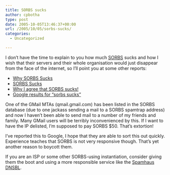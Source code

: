 ```yaml
---
title: SORBS sucks
author: cpbotha
type: post
date: 2005-10-05T13:46:37+00:00
url: /2005/10/05/sorbs-sucks/
categories:
  - Uncategorized

---
```

I don&#8217;t have the time to explain to you how much [SORBS][1] sucks and how I wish that their servers and their whole organisation would just disappear from the face of the internet, so I&#8217;ll point you at some other reports:

  * [Why SORBS Sucks][2]
  * [SORBS Sucks][3]
  * [Why I agree that SORBS sucks!][4]
  * [Google results for &#8220;sorbs sucks&#8221;][5]

One of the GMail MTAs (qmail.gmail.com) has been listed in the SORBS database (due to one jackass sending a mail to a SORBS spamtrap address) and now I haven&#8217;t been able to send mail to a number of my friends and family. Many GMail users will be terribly inconvenienced by this. If I want to have the IP delisted, I&#8217;m supposed to pay SORBS $50. That&#8217;s extortion!

I&#8217;ve reported this to Google, I hope that they are able to sort this out quickly. Experience teaches that SORBS is not very responsive though. That&#8217;s yet another reason to boycott them.

If you are an ISP or some other SORBS-using instantiation, consider giving them the boot and using a more responsible service like the [Spamhaus DNSBL][6].

 [1]: http://www.sorbs.net/
 [2]: http://silverstr.ufies.org/blog/archives/000703.html
 [3]: http://www.natesimpson.com/blog/archives/2004/10/07/sorbs-sucks/
 [4]: http://www.ryanstevens.co.uk/2004/11/10/Why+I+Agree+That+SORBS+Sucks.aspx
 [5]: http://www.google.com/search?&q=sorbs%20sucks
 [6]: http://www.spamhaus.org/faq/answers.lasso?section=DNSBL%20Technical
